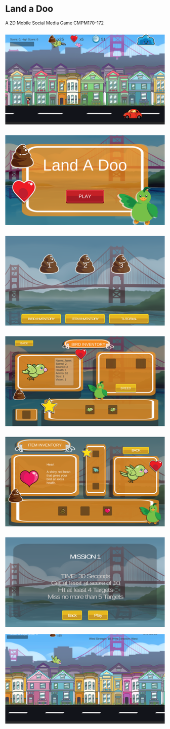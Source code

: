 # Land a Doo
A 2D Mobile Social Media Game
CMPM170-172

![img0](Screenshot/0.png "Level")
-------------------------------------------------
![img1](Screenshot/1.png "Menu")
-------------------------------------------------
![img2](Screenshot/2.png "MissionList")
-------------------------------------------------
![img3](Screenshot/3.png "Breeding")
-------------------------------------------------
![img4](Screenshot/4.png "Inventory")
-------------------------------------------------
![img5](Screenshot/5.png "MissionTasks")
-------------------------------------------------
![img6](Screenshot/6.png "SF_Level")


